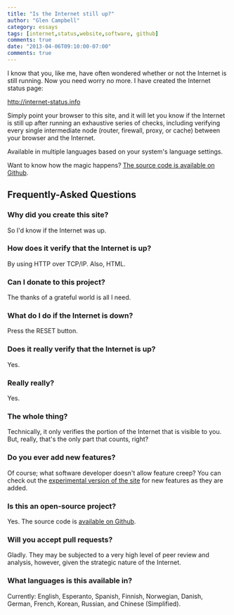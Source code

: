 ```yaml
---
title: "Is the Internet still up?"
author: "Glen Campbell"
category: essays
tags: [internet,status,website,software, github]
comments: true
date: "2013-04-06T09:10:00-07:00"
comments: true
---
```

I know that you, like me, have often wondered whether or not the
Internet is still running. Now you need worry no more. I have created
the Internet status page:

<http://internet-status.info>

Simply point your browser to this site, and it will let you know
if the Internet is still up after running an exhaustive series of
checks, including verifying every single intermediate node (router,
firewall, proxy, or cache) between your browser and the Internet.

Available in multiple languages based on your system's language
settings.

Want to know how the magic happens? [The source code is available
on Github](https://github.com/gecampbell/internet-status.info).

<a name="faq"></a>
## Frequently-Asked Questions

### Why did you create this site?
So I'd know if the Internet was up.

### How does it verify that the Internet is up?
By using HTTP over TCP/IP. Also, HTML.

### Can I donate to this project?
The thanks of a grateful world is all I need.

### What do I do if the Internet is down?
Press the RESET button.

### Does it really verify that the Internet is up?
Yes.

### Really really?
Yes.

### The whole thing?
Technically, it only verifies the portion of the Internet that
is visible to you. But, really, that's the only part that counts,
right?

### Do you ever add new features?
Of course; what software developer doesn't allow feature creep?
You can check out the
<a href="http://x.internet-status.info">experimental
version of the site</a> for new features as they are added.

### Is this an open-source project?
Yes. The source code is
<a href="https://github.com/gecampbell/internet-status.info">available
on Github</a>.

### Will you accept pull requests?
Gladly. They may be subjected to a very high level of peer review
and analysis, however, given the strategic nature of the Internet.

### What languages is this available in?
Currently: English, Esperanto, Spanish, Finnish, Norwegian, Danish,
German, French, Korean, Russian, and Chinese (Simplified).

